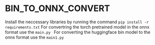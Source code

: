 # BIN_TO_ONNX_CONVERT
Install the neccessary libraries by running the command `pip install -r requirements.txt`
For convertring the torch pretrained model in the onnx format use the `main.py `
For converting the huggingface bin model to the onnx format use the `main1.py `
